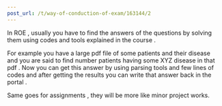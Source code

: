 ```yaml
---
post_url: /t/way-of-conduction-of-exam/163144/2
---
```

In ROE , usually you have to find the answers of the questions by solving them using codes and tools explained in the course .

For example you have a large pdf file of some patients and their disease and you are said to find number patients having some XYZ disease in that pdf . Now you can get this answer by using parsing tools and few lines of codes and after getting the results you can write that answer back in the portal .

Same goes for assignments , they will be more like minor project works.